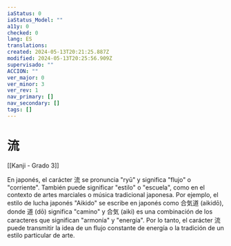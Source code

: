 ```yaml
---
iaStatus: 0
iaStatus_Model: ""
a11y: 0
checked: 0
lang: ES
translations: 
created: 2024-05-13T20:21:25.887Z
modified: 2024-05-13T20:25:56.909Z
supervisado: ""
ACCION: ""
ver_major: 0
ver_minor: 3
ver_rev: 1
nav_primary: []
nav_secondary: []
tags: []
---
```

# 流

[[Kanji - Grado 3]]

En japonés, el carácter 流 se pronuncia "ryū" y significa "flujo" o "corriente". También puede significar "estilo" o "escuela", como en el contexto de artes marciales o música tradicional japonesa. Por ejemplo, el estilo de lucha japonés "Aikido" se escribe en japonés como 合気道 (aikidō), donde 道 (dō) significa "camino" y 合気 (aiki) es una combinación de los caracteres que significan "armonía" y "energía". Por lo tanto, el carácter 流 puede transmitir la idea de un flujo constante de energía o la tradición de un estilo particular de arte.
